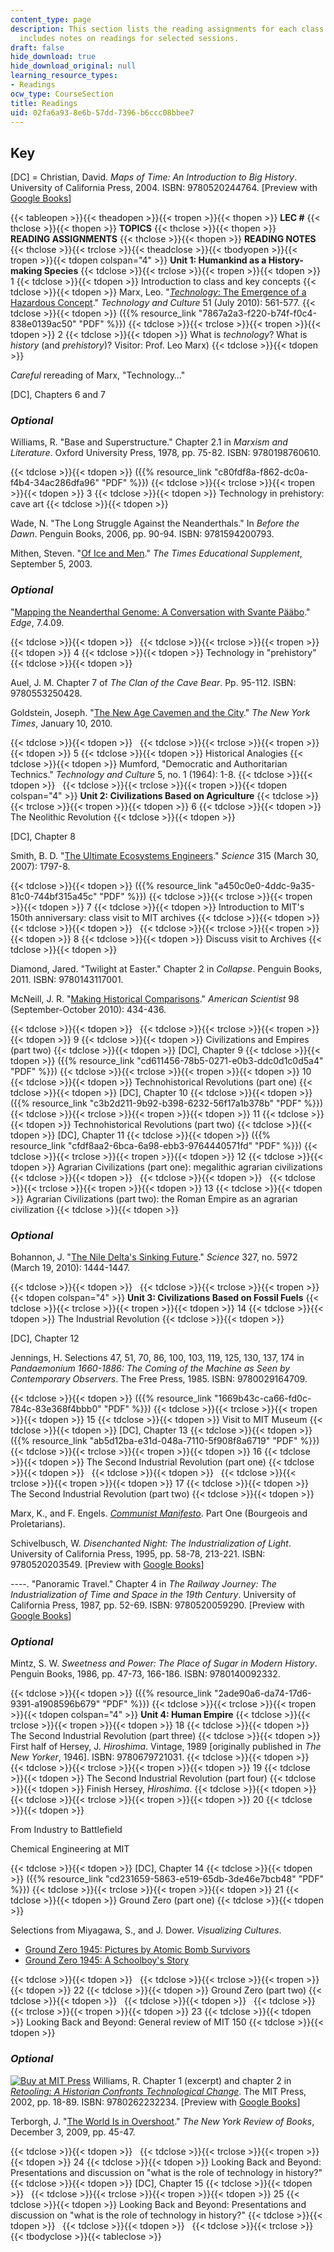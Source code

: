```yaml
---
content_type: page
description: This section lists the reading assignments for each class session, and
  includes notes on readings for selected sessions.
draft: false
hide_download: true
hide_download_original: null
learning_resource_types:
- Readings
ocw_type: CourseSection
title: Readings
uid: 02fa6a93-8e6b-57dd-7396-b6ccc08bbee7
---
```

## **Key**

\[DC\] = Christian, David. *Maps of Time: An Introduction to Big History*. University of California Press, 2004. ISBN: 9780520244764. \[Preview with [Google Books](http://books.google.com/books?id=VUqZl7RdNtwC&printsec=frontcover#v=onepage&q&f=false)\]

{{< tableopen >}}{{< theadopen >}}{{< tropen >}}{{< thopen >}}
**LEC #**
{{< thclose >}}{{< thopen >}}
**TOPICS**
{{< thclose >}}{{< thopen >}}
**READING ASSIGNMENTS**
{{< thclose >}}{{< thopen >}}
**READING NOTES**
{{< thclose >}}{{< trclose >}}{{< theadclose >}}{{< tbodyopen >}}{{< tropen >}}{{< tdopen colspan="4" >}}
**Unit 1: Humankind as a History-making Species**
{{< tdclose >}}{{< trclose >}}{{< tropen >}}{{< tdopen >}}
1
{{< tdclose >}}{{< tdopen >}}
Introduction to class and key concepts
{{< tdclose >}}{{< tdopen >}}
Marx, Leo. "[*Technology*: The Emergence of a Hazardous Concept](http://etc.technologyandculture.net/2010/08/technology-a-hazardous-concept/)." *Technology and Culture* 51 (July 2010): 561-577.
{{< tdclose >}}{{< tdopen >}}
({{% resource_link "7867a2a3-f220-b74f-f0c4-838e0139ac50" "PDF" %}})
{{< tdclose >}}{{< trclose >}}{{< tropen >}}{{< tdopen >}}
2
{{< tdclose >}}{{< tdopen >}}
What is *technology*? What is *history* (and *prehistory*)? Visitor: Prof. Leo Marx)
{{< tdclose >}}{{< tdopen >}}

*Careful* rereading of Marx, "Technology…"

\[DC\], Chapters 6 and 7

### *Optional*

Williams, R. "Base and Superstructure." Chapter 2.1 in *Marxism and Literature*. Oxford University Press, 1978, pp. 75-82. ISBN: 9780198760610.

{{< tdclose >}}{{< tdopen >}}
({{% resource_link "c80fdf8a-f862-dc0a-f4b4-34ac286dfa96" "PDF" %}})
{{< tdclose >}}{{< trclose >}}{{< tropen >}}{{< tdopen >}}
3
{{< tdclose >}}{{< tdopen >}}
Technology in prehistory: cave art
{{< tdclose >}}{{< tdopen >}}

Wade, N. "The Long Struggle Against the Neanderthals." In *Before the Dawn*. Penguin Books, 2006, pp. 90-94. ISBN: 9781594200793.

Mithen, Steven. "[Of Ice and Men](https://www.tes.com/news/ice-and-men)." *The Times Educational Supplement*, September 5, 2003.

### *Optional*

"[Mapping the Neanderthal Genome: A Conversation with Svante Pääbo](http://www.edge.org/3rd_culture/paabo09/paabo09_index.html)." *Edge*, 7.4.09.

{{< tdclose >}}{{< tdopen >}}
 
{{< tdclose >}}{{< trclose >}}{{< tropen >}}{{< tdopen >}}
4
{{< tdclose >}}{{< tdopen >}}
Technology in "prehistory"
{{< tdclose >}}{{< tdopen >}}

Auel, J. M. Chapter 7 of *The Clan of the Cave Bear*. Pp. 95-112. ISBN: 9780553250428.

Goldstein, Joseph. "[The New Age Cavemen and the City](http://www.nytimes.com/2010/01/10/fashion/10caveman.html)." *The New York Times*, January 10, 2010.

{{< tdclose >}}{{< tdopen >}}
 
{{< tdclose >}}{{< trclose >}}{{< tropen >}}{{< tdopen >}}
5
{{< tdclose >}}{{< tdopen >}}
Historical Analogies
{{< tdclose >}}{{< tdopen >}}
Mumford, "Democratic and Authoritarian Technics." *Technology and Culture* 5, no. 1 (1964): 1-8.
{{< tdclose >}}{{< tdopen >}}
 
{{< tdclose >}}{{< trclose >}}{{< tropen >}}{{< tdopen colspan="4" >}}
**Unit 2: Civilizations Based on Agriculture**
{{< tdclose >}}{{< trclose >}}{{< tropen >}}{{< tdopen >}}
6
{{< tdclose >}}{{< tdopen >}}
The Neolithic Revolution
{{< tdclose >}}{{< tdopen >}}

\[DC\], Chapter 8

Smith, B. D. "[The Ultimate Ecosystems Engineers](http://dx.doi.org/10.1126/science.1137740)." *Science* 315 (March 30, 2007): 1797-8.

{{< tdclose >}}{{< tdopen >}}
({{% resource_link "a450c0e0-4ddc-9a35-81c0-744bf315a45c" "PDF" %}})
{{< tdclose >}}{{< trclose >}}{{< tropen >}}{{< tdopen >}}
7
{{< tdclose >}}{{< tdopen >}}
Introduction to MIT's 150th anniversary: class visit to MIT archives
{{< tdclose >}}{{< tdopen >}}
 
{{< tdclose >}}{{< tdopen >}}
 
{{< tdclose >}}{{< trclose >}}{{< tropen >}}{{< tdopen >}}
8
{{< tdclose >}}{{< tdopen >}}
Discuss visit to Archives
{{< tdclose >}}{{< tdopen >}}

Diamond, Jared. "Twilight at Easter." Chapter 2 in *Collapse*. Penguin Books, 2011. ISBN: 9780143117001.

McNeill, J. R. "[Making Historical Comparisons](https://www.americanscientist.org/article/making-historical-comparisons)." *American Scientist* 98 (September-October 2010): 434-436.

{{< tdclose >}}{{< tdopen >}}
 
{{< tdclose >}}{{< trclose >}}{{< tropen >}}{{< tdopen >}}
9
{{< tdclose >}}{{< tdopen >}}
Civilizations and Empires (part two)
{{< tdclose >}}{{< tdopen >}}
\[DC\], Chapter 9
{{< tdclose >}}{{< tdopen >}}
({{% resource_link "cd611456-78b5-0271-e0b3-ddc0d1c0d5a4" "PDF" %}})
{{< tdclose >}}{{< trclose >}}{{< tropen >}}{{< tdopen >}}
10
{{< tdclose >}}{{< tdopen >}}
Technohistorical Revolutions (part one)
{{< tdclose >}}{{< tdopen >}}
\[DC\], Chapter 10
{{< tdclose >}}{{< tdopen >}}
({{% resource_link "c3b2d211-9b92-b398-6232-56f17a1b378b" "PDF" %}})
{{< tdclose >}}{{< trclose >}}{{< tropen >}}{{< tdopen >}}
11
{{< tdclose >}}{{< tdopen >}}
Technohistorical Revolutions (part two)
{{< tdclose >}}{{< tdopen >}}
\[DC\], Chapter 11
{{< tdclose >}}{{< tdopen >}}
({{% resource_link "cfdf8aa2-6bca-6a98-ebb3-9764440571fd" "PDF" %}})
{{< tdclose >}}{{< trclose >}}{{< tropen >}}{{< tdopen >}}
12
{{< tdclose >}}{{< tdopen >}}
Agrarian Civilizations (part one): megalithic agrarian civilizations
{{< tdclose >}}{{< tdopen >}}
 
{{< tdclose >}}{{< tdopen >}}
 
{{< tdclose >}}{{< trclose >}}{{< tropen >}}{{< tdopen >}}
13
{{< tdclose >}}{{< tdopen >}}
Agrarian Civilizations (part two): the Roman Empire as an agrarian civilization
{{< tdclose >}}{{< tdopen >}}

### *Optional*

Bohannon, J. "[The Nile Delta's Sinking Future](http://dx.doi.org/10.1126/science.327.5972.1444)." *Science* 327, no. 5972 (March 19, 2010): 1444-1447.

{{< tdclose >}}{{< tdopen >}}
 
{{< tdclose >}}{{< trclose >}}{{< tropen >}}{{< tdopen colspan="4" >}}
**Unit 3: Civilizations Based on Fossil Fuels**
{{< tdclose >}}{{< trclose >}}{{< tropen >}}{{< tdopen >}}
14
{{< tdclose >}}{{< tdopen >}}
The Industrial Revolution
{{< tdclose >}}{{< tdopen >}}

\[DC\], Chapter 12

Jennings, H. Selections 47, 51, 70, 86, 100, 103, 119, 125, 130, 137, 174 in *Pandaemonium 1660-1886: The Coming of the Machine as Seen by Contemporary Observers*. The Free Press, 1985. ISBN: 9780029164709.

{{< tdclose >}}{{< tdopen >}}
({{% resource_link "1669b43c-ca66-fd0c-784c-83e368f4bbb0" "PDF" %}})
{{< tdclose >}}{{< trclose >}}{{< tropen >}}{{< tdopen >}}
15
{{< tdclose >}}{{< tdopen >}}
Visit to MIT Museum
{{< tdclose >}}{{< tdopen >}}
\[DC\], Chapter 13
{{< tdclose >}}{{< tdopen >}}
({{% resource_link "ab5d12ba-e31d-048a-7110-5f908f8a6719" "PDF" %}})
{{< tdclose >}}{{< trclose >}}{{< tropen >}}{{< tdopen >}}
16
{{< tdclose >}}{{< tdopen >}}
The Second Industrial Revolution (part one)
{{< tdclose >}}{{< tdopen >}}
 
{{< tdclose >}}{{< tdopen >}}
 
{{< tdclose >}}{{< trclose >}}{{< tropen >}}{{< tdopen >}}
17
{{< tdclose >}}{{< tdopen >}}
The Second Industrial Revolution (part two)
{{< tdclose >}}{{< tdopen >}}

Marx, K., and F. Engels. [*Communist Manifesto*](http://www.marxists.org/archive/marx/works/1848/communist-manifesto/). Part One (Bourgeois and Proletarians).

Schivelbusch, W. *Disenchanted Night: The Industrialization of Light*. University of California Press, 1995, pp. 58-78, 213-221. ISBN: 9780520203549. \[Preview with [Google Books](http://books.google.com/books?id=6-4K1ruL2YIC&lpg=PP1&pg=PA58#v=onepage&q&f=false)\]

\----. "Panoramic Travel." Chapter 4 in *The Railway Journey: The Industrialization of Time and Space in the 19th Century*. University of California Press, 1987, pp. 52-69. ISBN: 9780520059290. \[Preview with [Google Books](http://books.google.com/books?id=890nCC_kZeIC&lpg=PP1&pg=PA52#v=onepage&q&f=false)\]

### *Optional*

Mintz, S. W. *Sweetness and Power: The Place of Sugar in Modern History*. Penguin Books, 1986, pp. 47-73, 166-186. ISBN: 9780140092332.

{{< tdclose >}}{{< tdopen >}}
({{% resource_link "2ade90a6-da74-17d6-9391-a1908596b679" "PDF" %}})
{{< tdclose >}}{{< trclose >}}{{< tropen >}}{{< tdopen colspan="4" >}}
**Unit 4: Human Empire**
{{< tdclose >}}{{< trclose >}}{{< tropen >}}{{< tdopen >}}
18
{{< tdclose >}}{{< tdopen >}}
The Second Industrial Revolution (part three)
{{< tdclose >}}{{< tdopen >}}
First half of Hersey, J. *Hiroshima*. Vintage, 1989 \[originally published in *The New Yorker*, 1946\]. ISBN: 9780679721031.
{{< tdclose >}}{{< tdopen >}}
 
{{< tdclose >}}{{< trclose >}}{{< tropen >}}{{< tdopen >}}
19
{{< tdclose >}}{{< tdopen >}}
The Second Industrial Revolution (part four)
{{< tdclose >}}{{< tdopen >}}
Finish Hersey, *Hiroshima*.
{{< tdclose >}}{{< tdopen >}}
 
{{< tdclose >}}{{< trclose >}}{{< tropen >}}{{< tdopen >}}
20
{{< tdclose >}}{{< tdopen >}}

From Industry to Battlefield

Chemical Engineering at MIT

{{< tdclose >}}{{< tdopen >}}
\[DC\], Chapter 14
{{< tdclose >}}{{< tdopen >}}
({{% resource_link "cd231659-5863-e519-65db-3de46e7bcb48" "PDF" %}})
{{< tdclose >}}{{< trclose >}}{{< tropen >}}{{< tdopen >}}
21
{{< tdclose >}}{{< tdopen >}}
Ground Zero (part one)
{{< tdclose >}}{{< tdopen >}}

Selections from Miyagawa, S., and J. Dower. *Visualizing Cultures*.

- [Ground Zero 1945: Pictures by Atomic Bomb Survivors](http://ocw.mit.edu/ans7870/21f/21f.027/groundzero1945/index.html)
- [Ground Zero 1945: A Schoolboy's Story](http://ocw.mit.edu/ans7870/21f/21f.027/groundzero1945_2/index.html)

{{< tdclose >}}{{< tdopen >}}
 
{{< tdclose >}}{{< trclose >}}{{< tropen >}}{{< tdopen >}}
22
{{< tdclose >}}{{< tdopen >}}
Ground Zero (part two)
{{< tdclose >}}{{< tdopen >}}
 
{{< tdclose >}}{{< tdopen >}}
 
{{< tdclose >}}{{< trclose >}}{{< tropen >}}{{< tdopen >}}
23
{{< tdclose >}}{{< tdopen >}}
Looking Back and Beyond: General review of MIT 150
{{< tdclose >}}{{< tdopen >}}

### *Optional*

[![Buy at MIT Press](https://old.ocw.mit.edu/images/mp_logo.gif)](https://mitpress.mit.edu/9780262232234) Williams, R. Chapter 1 (excerpt) and chapter 2 in [*Retooling: A Historian Confronts Technological Change*](https://mitpress.mit.edu/9780262232234). The MIT Press, 2002, pp. 18-89. ISBN: 9780262232234. \[Preview with [Google Books](http://books.google.com/books?id=7teSkSnXRYgC&lpg=PP1&pg=PA18#v=onepage&q&f=false)\]

Terborgh, J. "[The World Is in Overshoot](http://www.nybooks.com/articles/archives/2009/dec/03/the-world-is-in-overshoot/)." *The New York Review of Books*, December 3, 2009, pp. 45-47.

{{< tdclose >}}{{< tdopen >}}
 
{{< tdclose >}}{{< trclose >}}{{< tropen >}}{{< tdopen >}}
24
{{< tdclose >}}{{< tdopen >}}
Looking Back and Beyond: Presentations and discussion on "what is the role of technology in history?"
{{< tdclose >}}{{< tdopen >}}
\[DC\], Chapter 15
{{< tdclose >}}{{< tdopen >}}
 
{{< tdclose >}}{{< trclose >}}{{< tropen >}}{{< tdopen >}}
25
{{< tdclose >}}{{< tdopen >}}
Looking Back and Beyond: Presentations and discussion on "what is the role of technology in history?"
{{< tdclose >}}{{< tdopen >}}
 
{{< tdclose >}}{{< tdopen >}}
 
{{< tdclose >}}{{< trclose >}}{{< tbodyclose >}}{{< tableclose >}}
